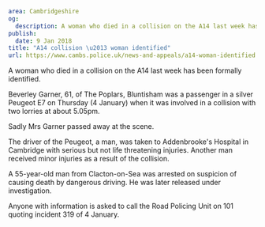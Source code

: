 ```yaml
area: Cambridgeshire
og:
  description: A woman who died in a collision on the A14 last week has been formally identified.
publish:
  date: 9 Jan 2018
title: "A14 collision \u2013 woman identified"
url: https://www.cambs.police.uk/news-and-appeals/a14-woman-identified
```

A woman who died in a collision on the A14 last week has been formally identified.

Beverley Garner, 61, of The Poplars, Bluntisham was a passenger in a silver Peugeot E7 on Thursday (4 January) when it was involved in a collision with two lorries at about 5.05pm.

Sadly Mrs Garner passed away at the scene.

The driver of the Peugeot, a man, was taken to Addenbrooke's Hospital in Cambridge with serious but not life threatening injuries. Another man received minor injuries as a result of the collision.

A 55-year-old man from Clacton-on-Sea was arrested on suspicion of causing death by dangerous driving. He was later released under investigation.

Anyone with information is asked to call the Road Policing Unit on 101 quoting incident 319 of 4 January.
